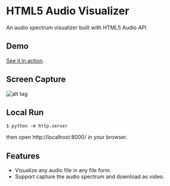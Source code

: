 HTML5 Audio Visualizer
======================

An audio spectrum visualizer built with HTML5 Audio API

Demo
---
[See it in action](http://wayou.github.io/HTML5_Audio_Visualizer/).

Screen Capture
---

![alt tag](https://raw.github.com/Huixxi/HTML5_Audio_Visualizer/main/sources/image.png)

Local Run 
--- 
``` shell
$ python -m http.server
```
then open http://localhost:8000/ in your browser.

Features
---
* Visualize any audio file in any file form.
* Support capture the audio spectrum and download as video.